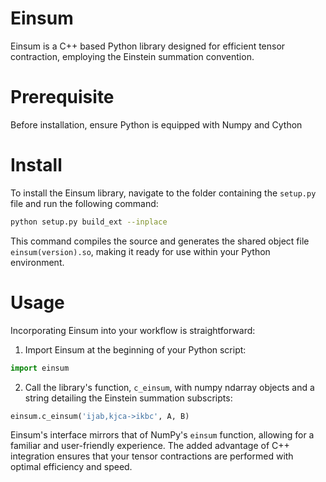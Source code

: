 # Einsum
Einsum is a C++ based Python library designed for efficient tensor contraction, employing the Einstein summation convention.

# Prerequisite
Before installation, ensure Python is equipped with Numpy and Cython

# Install
To install the Einsum library, navigate to the folder containing the `setup.py` file and run the following command:

```bash
python setup.py build_ext --inplace
```

This command compiles the source and generates the shared object file `einsum(version).so`, making it ready for use within your Python environment.

# Usage

Incorporating Einsum into your workflow is straightforward:

1. Import Einsum at the beginning of your Python script:

```python
import einsum
```

2. Call the library's function, `c_einsum`, with numpy ndarray objects and a string detailing the Einstein summation subscripts:

```python
einsum.c_einsum('ijab,kjca->ikbc', A, B)
```

Einsum's interface mirrors that of NumPy's `einsum` function, allowing for a familiar and user-friendly experience. The added advantage of C++ integration ensures that your tensor contractions are performed with optimal efficiency and speed.
